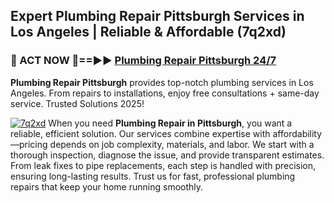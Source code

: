 ## Expert Plumbing Repair Pittsburgh Services in Los Angeles | Reliable & Affordable (7q2xd)  

<h3>🚿 ACT NOW 🌟==►► <a href="https://tinyurl.com/2ne6vx2x" rel="nofollow">Plumbing Repair Pittsburgh 24/7</a></h3>

**Plumbing Repair Pittsburgh** provides top-notch plumbing services in Los Angeles. From repairs to installations, enjoy free consultations + same-day service. Trusted Solutions 2025!

[![7q2xd](https://i.imgur.com/4PFF4AK.jpeg)](https://tinyurl.com/2ne6vx2x)
When you need **Plumbing Repair in Pittsburgh**, you want a reliable, efficient solution. Our services combine expertise with affordability—pricing depends on job complexity, materials, and labor. We start with a thorough inspection, diagnose the issue, and provide transparent estimates. From leak fixes to pipe replacements, each step is handled with precision, ensuring long-lasting results. Trust us for fast, professional plumbing repairs that keep your home running smoothly.